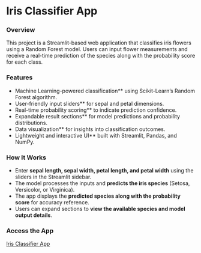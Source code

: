 # Iris Classifier App

### Overview  
This project is a Streamlit-based web application that classifies iris flowers using a Random Forest model. Users can input flower measurements and receive a real-time prediction of the species along with the probability score for each class.

### Features  
* Machine Learning-powered classification** using Scikit-Learn’s Random Forest algorithm.  
* User-friendly input sliders** for sepal and petal dimensions.
* Real-time probability scoring** to indicate prediction confidence.  
* Expandable result sections** for model predictions and probability distributions.  
* Data visualization** for insights into classification outcomes.
* Lightweight and interactive UI** built with Streamlit, Pandas, and NumPy.  

### How It Works  
* Enter **sepal length, sepal width, petal length, and petal width** using the sliders in the Streamlit sidebar.  
* The model processes the inputs and **predicts the iris species** (Setosa, Versicolor, or Virginica).  
* The app displays the **predicted species along with the probability score** for accuracy reference.  
* Users can expand sections to **view the available species and model output details**.  

### Access the App  
[Iris Classifier App](https://iris-class.streamlit.app)  

